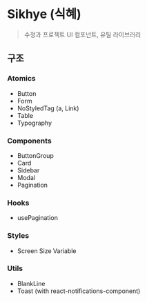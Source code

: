 # Sikhye (식혜)

> 수정과 프로젝트 UI 컴포넌트, 유틸 라이브러리

## 구조
### Atomics
- Button
- Form
- NoStyledTag (a, Link)
- Table
- Typography

### Components
- ButtonGroup
- Card
- Sidebar
- Modal
- Pagination

### Hooks
- usePagination

### Styles
- Screen Size Variable

### Utils
- BlankLine
- Toast (with react-notifications-component)
